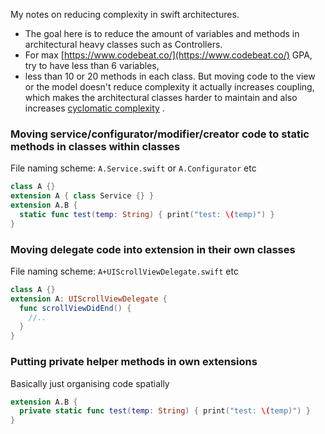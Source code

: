 My notes on reducing complexity in swift architectures.<!--more-->
- The goal here is to reduce the amount of variables and methods in architectural heavy classes such as Controllers.
- For max [https://www.codebeat.co/](https://www.codebeat.co/) GPA, try to have less than 6 variables, 
- less than 10 or 20 methods in each class. But moving code to the view or the model doesn't reduce complexity it actually increases coupling, which makes the architectural classes harder to maintain and also increases  [cyclomatic complexity](https://en.wikipedia.org/wiki/Cyclomatic_complexity)  .

### Moving service/configurator/modifier/creator code to static methods in classes within classes
File naming scheme: `A.Service.swift` or `A.Configurator` etc
```swift
class A {}
extension A { class Service {} }
extension A.B {
  static func test(temp: String) { print("test: \(temp)") }
}
```

### Moving delegate code into extension in their own classes
File naming scheme: `A+UIScrollViewDelegate.swift` etc
```swift
class A {}
extension A: UIScrollViewDelegate {
  func scrollViewDidEnd() {
    //..
  }
}
```

### Putting private helper methods in own extensions
Basically just organising code spatially
```swift
extension A.B {
  private static func test(temp: String) { print("test: \(temp)") }
}
```

